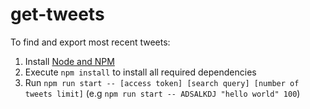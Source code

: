 # get-tweets

To find and export most recent tweets:

1. Install [Node and NPM](https://nodejs.org/en/download/)
1. Execute `npm install` to install all required dependencies
1. Run `npm run start -- [access token] [search query] [number of tweets limit]` (e.g `npm run start -- ADSALKDJ "hello world" 100`)
